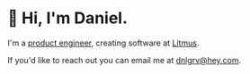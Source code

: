 # 👋 Hi, I'm Daniel.

I'm a [product engineer][1], creating software at [Litmus](https://www.litmus.com).

If you'd like to reach out you can email me at [dnlgrv@hey.com](mailto:dnlgrv@hey.com).

[1]: http://essays.davidchouinard.com/the-product-engineer
